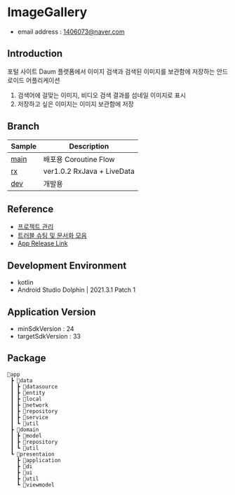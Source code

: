 # ImageGallery
- email address : 1406073@naver.com <br />

## Introduction
포털 사이트 Daum 플랫폼에서 이미지 검색과 검색된 이미지를 보관함에 저장하는 안드로이드 어플리케이션
1. 검색어에 걸맞는 이미지, 비디오 검색 결과를 섬네일 이미지로 표시
2. 저장하고 싶은 이미지는 이미지 보관함에 저장 

## Branch
|     Sample     | Description |
| ------------- | ------------- |
| [main](https://github.com/wjchoi96/KakaoGallery/tree/main) | 배포용 Coroutine Flow |
| [rx](https://github.com/wjchoi96/KakaoGallery/tree/rx) | ver1.0.2 RxJava + LiveData |
| [dev](https://github.com/wjchoi96/KakaoGallery/tree/dev) | 개발용 |

## Reference
 - [프로젝트 관리](https://full-growth-4d2.notion.site/KakaoGallery-e1de93d4a6cb452989253006bc06e59d)
 - [트러블 슈팅 및 문서화 모음](https://full-growth-4d2.notion.site/KakaoGallery-32461f6f8e964c85a847805cb6fb7015)
 - [App Release Link](https://appdistribution.firebase.google.com/pub/i/e608755ba7c9f066)

## Development Environment
- kotlin
- Android Studio Dolphin | 2021.3.1 Patch 1

## Application Version
- minSdkVersion : 24
- targetSdkVersion : 33
  
## Package
``` 
📂app
 ┣ 📂data
 ┃ ┣ 📂datasource
 ┃ ┣ 📂entity
 ┃ ┣ 📂local
 ┃ ┣ 📂network
 ┃ ┣ 📂repository
 ┃ ┣ 📂service 
 ┃ ┗ 📂util
 ┣ 📂domain
 ┃ ┣ 📂model
 ┃ ┣ 📂repository
 ┃ ┗ 📂util
 ┗ 📂presentaion
   ┣ 📂application
   ┣ 📂di
   ┣ 📂ui
   ┣ 📂util
   ┗ 📂viewmodel
```

